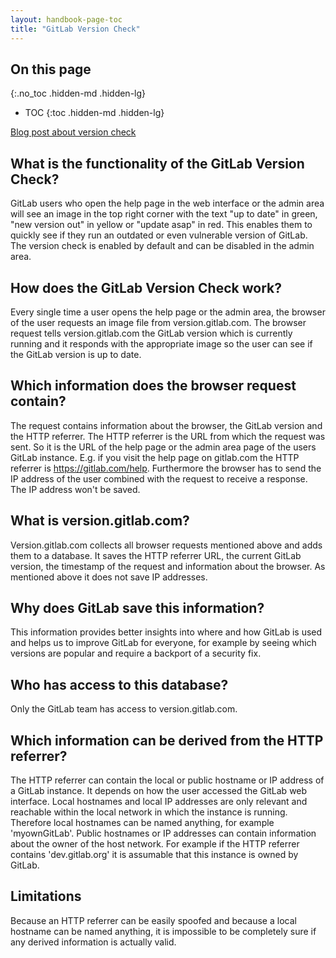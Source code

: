 ```yaml
---
layout: handbook-page-toc
title: "GitLab Version Check"
---
```


## On this page
{:.no_toc .hidden-md .hidden-lg}

- TOC
{:toc .hidden-md .hidden-lg}

[Blog post about version check](/blog/2015/05/07/version-check/)

## What is the functionality of the GitLab Version Check?

GitLab users who open the help page in the web interface or the admin area
will see an image in the top right corner with the text "up to date" in green,
"new version out" in yellow or "update asap" in red. This enables them to
quickly see if they run an outdated or even vulnerable version of GitLab.
The version check is enabled by default and can be disabled in the admin area.

## How does the GitLab Version Check work?

Every single time a user opens the help page or the admin area,
the browser of the user requests an image file from version.gitlab.com.
The browser request tells version.gitlab.com the GitLab version which is
currently running and it responds with the appropriate image so the
user can see if the GitLab version is up to date.

## Which information does the browser request contain?

The request contains information about the browser, the
GitLab version and the HTTP referrer. The HTTP referrer is the URL from
which the request was sent. So it is the URL of the help page or the admin
area page of the users GitLab instance. E.g. if you visit the help page on
gitlab.com the HTTP referrer is https://gitlab.com/help. Furthermore the
browser has to send the IP address of the user combined with the request to
receive a response. The IP address won't be saved.

## What is version.gitlab.com?

Version.gitlab.com collects all browser requests mentioned above and adds
them to a database. It saves the HTTP referrer URL, the current GitLab version,
the timestamp of the request and information about the browser. As mentioned
above it does not save IP addresses.

## Why does GitLab save this information?

This information provides better insights into where and how GitLab is
used and helps us to improve GitLab for everyone, for example by seeing which
versions are popular and require a backport of a security fix.

## Who has access to this database?

Only the GitLab team has access to version.gitlab.com.

## Which information can be derived from the HTTP referrer?

The HTTP referrer can contain the local or public hostname or IP address of a
GitLab instance. It depends on how the user accessed the GitLab web interface.
Local hostnames and local IP addresses are only relevant and reachable within
the local network in which the instance is running. Therefore local hostnames
can be named anything, for example 'myownGitLab'. Public hostnames or
IP addresses can contain information about the owner of the host network.
For example if the HTTP referrer contains 'dev.gitlab.org' it is assumable that
this instance is owned by GitLab.

## Limitations

Because an HTTP referrer can be easily spoofed and because a local hostname can
be named anything, it is impossible to be completely sure if any derived
information is actually valid.
